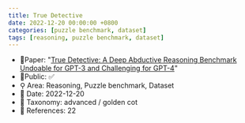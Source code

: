 ```yaml
---
title: True Detective
date: 2022-12-20 00:00:00 +0800
categories: [puzzle benchmark, dataset]
tags: [reasoning, puzzle benchmark, dataset]
---
```


- 📙Paper: "[True Detective: A Deep Abductive Reasoning Benchmark Undoable for GPT-3 and Challenging for GPT-4](https://www.semanticscholar.org/paper/True-Detective%3A-A-Deep-Abductive-Reasoning-Undoable-Del-Fishel/256ef1f8d0ea2982cc50d3e85e5f1b4920f037fe)"
- 🔑Public: ✅
- ⚲ Area: Reasoning, Puzzle benchmark, Dataset
- 📅 Date: 2022-12-20
- 🔎 Taxonomy: advanced / golden cot
- 📝 References: 22

